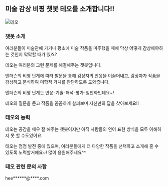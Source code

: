 ## 미술 감상 비평 챗봇 테오를 소개합니다!!

![테오](https://user-images.githubusercontent.com/81298259/122635313-1666ec00-d11e-11eb-8394-285981a94e83.png)


### 챗봇 소개

여러분들이 미술관에 가거나 평소에 미술 작품을 마주했을 때에 막상 어떻게 감상해야하는 것인지 막막할 때가 있죠?

테오는 여러분의 그런 문제를 해결해주는 챗봇입니다.

앤더슨의 비평 단계에 따라 발문을 통해 감상자의 반응을 이끌어내고, 감상자가 작품을 감상하고 분석하여 미학적 가치를 판단하도록 도와줍니다.

앤더슨의 비평 단계는 반응-기술-해석-평가-일반화인데요~!

테오의 질문을 듣고 작품을 꼼꼼하게 살펴보며 자신만의 답을 찾아보세요!!

### 테오의 능력

테오는 공감을 매우 잘 해주는 챗봇이지만 아직 사람들의 언어 표현 방식을 모두 이해하지 못 할 수도있어요.

태오는 점점 발전 중에 있으며, 여러분들에게 더 다양한 작품을 선택하고 소개해 줄 수 있도록 노력할거에요~! 많이 응원해주세요^^






### 테오 관련 문의 사항
hee******@****.com
